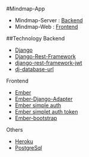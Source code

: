 #Mindmap-App

- Mindmap-Server : [Backend](https://github.com/woosungchu/Mindmap-Server)
- Mindmap-Web    : [Frontend](https://github.com/woosungchu/Mindmap-Web)


##Technology
Backend
- [Django](https://www.djangoproject.com/)
- [Django-Rest-Framework](http://www.django-rest-framework.org/)
- [django-rest-framework-jwt](https://github.com/GetBlimp/django-rest-framework-jwt)
- [dj-database-url](https://github.com/kennethreitz/dj-database-url)


Frontend
- [Ember](http://emberjs.com/)
- [Ember-Django-Adapter](http://dustinfarris.com/ember-django-adapter/)
- [Ember simple auth](https://github.com/simplabs/ember-simple-auth)
- [Ember simplet auth token](https://github.com/jpadilla/ember-simple-auth-token)
- [Ember-bootstrap](http://kaliber5.github.io/ember-bootstrap/)

Others
- [Heroku](https://www.heroku.com/)
- [PostgreSql](https://data.heroku.com/)
